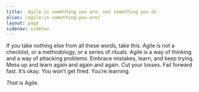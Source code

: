 ```yaml
---
title:  Agile is something you are, not something you do
alias: /agile-is-something-you-are/
layout: page
sidenav: sidenav
---
```

If you take nothing else from all these words, take this. Agile is not a checklist, or a methodology, or a series of rituals. Agile is a way of thinking and a way of attacking problems. Embrace mistakes, learn, and keep trying. Mess up and learn again and again and again. Cut your losses. Fail forward fast. It’s okay. You won’t get fired. You’re learning.

_That_ is Agile.
